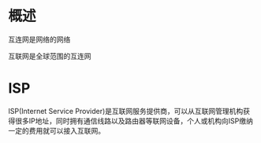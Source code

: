 # 概述

互连网是网络的网络

互联网是全球范围的互连网

# ISP
ISP(Internet Service Provider)是互联网服务提供商，可以从互联网管理机构获得很多IP地址，同时拥有通信线路以及路由器等联网设备，个人或机构向ISP缴纳一定的费用就可以接入互联网。


